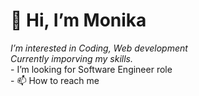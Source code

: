<h1>👋 Hi, I’m Monika</h1>
<i class="fa fa-check-square-o" aria-hidden="true"> I’m interested in Coding, Web development</i><br>
<i class="fa fa-check-square-o" aria-hidden="true"> Currently imporving my skills.</i><br>
-  I’m looking for Software Engineer role<br>
- 📫 How to reach me<br>
 <a href="https://www.linkedin.com/in/monika-singh-83474b166/" type = [LinkedIn])</a><br>
<a href ="https://monikasingh.netlify.app" type =[Portfolio])</a>

